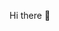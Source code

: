 Hi there 👋 

<!--
**ilkinler/ilkinler** is a ✨ _special_ ✨ repository because its `README.md` (this file) appears on your GitHub profile.

Here are some ideas to get you started:

- 🔭 I’m currently working on ... Flutter Projects
- 🌱 I’m currently learning ... Flutter custom paint advanced
- 👯 I’m looking to collaborate on ... 
- 🤔 I’m looking for help with ... AI
- 💬 Ask me about ... Flutter
- 📫 How to reach me: ... 
- 😄 Pronouns: ... He
- ⚡ Fun fact: ... Learn period from weekly to daily
-->
